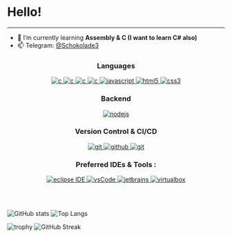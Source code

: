 # Hello!

<hr>
  <ul>
    <li>🌱 I’m currently learning <strong>Assembly & C (I want to learn C# also)</strong></li>
    <li>📫 Telegram: <a href="https://t.me/Schokolade3">@Schokolade3<a></li>
  </ul>
  
<h3 align="center">Languages</h3>

<p align="center">
   <a href="#" target="_blank"> 
    <img src="https://img.shields.io/badge/shell_script-%23121011.svg?style=for-the-badge&logo=gnu-bash&logoColor=white"
      alt="c"/>
  </a>
    <a href="#" target="_blank"> 
    <img src="https://img.shields.io/badge/php-%23777BB4.svg?style=for-the-badge&logo=php&logoColor=white"
      alt="c"/>
  </a>
  <a href="https://www.cprogramming.com/" target="_blank"> 
    <img src="https://img.shields.io/badge/C%20programming-A8B9CC.svg?style=for-the-badge&logo=c&logoColor=white"
      alt="c"/>
  </a>
  <a href="http://python.org" target="_blank">
    <img src="https://img.shields.io/badge/Python-FFD43B?style=for-the-badge&logo=python&logoColor=blue" alt="c"/>
   </a>
  <a href="https://developer.mozilla.org/en-US/docs/Web/JavaScript" target="_blank"> 
    <img src="https://img.shields.io/badge/Javascript-F7DF1E.svg?style=for-the-badge&logo=javascript&logoColor=black"
      alt="javascript"/> 
  </a>
  <a href="https://www.w3.org/html/" target="_blank"> 
    <img src="https://img.shields.io/badge/html-E34F26.svg?style=for-the-badge&logo=html5&logoColor=white"
      alt="html5"/> 
  </a>
  <a href="https://www.w3schools.com/css/" target="_blank">
    <img src="https://img.shields.io/badge/css-1572B6.svg?style=for-the-badge&logo=css3&logoColor=white"
      alt="css3"/>
  </a>
</p>
<h3 align="center">Backend</h3>
<p align="center">
  <a href="https://nodejs.org" target="_blank"> 
    <img src="https://img.shields.io/badge/node.js-339933.svg?style=for-the-badge&logo=nodedotjs&logoColor=white"
      alt="nodejs"/> 
  </a> 
</p>

<h3 align="center">Version Control & CI/CD</h3>
<p align="center">
  <a href="https://git-scm.com/" target="_blank">
    <img src="https://img.shields.io/badge/git-F05032.svg?style=for-the-badge&logo=git&logoColor=white"
      alt="git"/>
  </a>
  <a href="https://github.com/shokolalad" target="_blank">
    <img src="https://img.shields.io/badge/github-181717.svg?style=for-the-badge&logo=github&logoColor=white" alt="github" />
  </a>
  <a href="https://gitlab.com/" target="_blank">
    <img src="https://img.shields.io/badge/gitlab-181717.svg?style=for-the-badge&logo=gitlab&logoColor=white"
      alt="git"/>
  </a>
</p>

<h3 align="center">Preferred IDEs  & Tools :</h3>
<p align="center"> 
  <a href="https://eclipse.org" target="_blank">
    <img src="https://img.shields.io/badge/eclipse-2C2255.svg?style=for-the-badge&logo=eclipse&logoColor=white" alt="eclipse IDE"/> 
  </a>
  <a href="https://code.visualstudio.com/" target="_blank">
    <img src="https://img.shields.io/badge/vscode-007ACC.svg?style=for-the-badge&logo=visualstudiocode&logoColor=white" alt="vsCode"/> 
  </a>
  <a href="https://www.jetbrains.com/" target="_blank">
    <img src="https://img.shields.io/badge/jetbrains%20IDE-000000.svg?style=for-the-badge&logo=jetbrains&logoColor=white" alt="jetbrains" />
  </a>
  <a href="https://www.virtualbox.org/" target="_blank">
    <img src="https://img.shields.io/badge/virtualbox-183A61.svg?style=for-the-badge&logo=virtualbox&logoColor=white"
      alt="virtualbox"/>
  </a>
</p>
</br>
</br>


![GitHub stats](https://github-readme-stats.vercel.app/api?username=shokolalad&theme=gotham&show_icons=true&count_private=true&hide_title=true&hide_border=true)
![Top Langs](https://github-readme-stats.vercel.app/api/top-langs/?username=shokolalad&layout=default&theme=gotham&hide=html&hide_border=true&card_width=330)


![trophy](https://github-profile-trophy.vercel.app/?username=shokolalad&theme=onestar&no-frame=true&column=3&row=2)
![GitHub Streak](http://github-readme-streak-stats.herokuapp.com?user=shokolalad&theme=gotham&hide_border=true&date_format=M%20j%5B%2C%20Y%5D)
